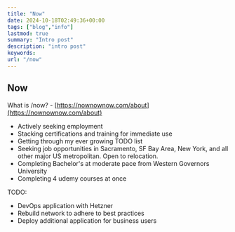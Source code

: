 ```yaml
---
title: "Now"
date: 2024-10-18T02:49:36+00:00
tags: ["blog","info"]
lastmod: true
summary: "Intro post"
description: "intro post"
keywords: 
url: "/now"
---
```

## Now

What is /now? - [https://nownownow.com/about](https://nownownow.com/about)

- Actively seeking employment
- Stacking certifications and training for immediate use
- Getting through my ever growing TODO list
- Seeking job opportunities in Sacramento, SF Bay Area, New York, and all other major US metropolitan. Open to relocation.
- Completing Bachelor's at moderate pace from Western Governors University
- Completing 4 udemy courses at once

TODO:

- DevOps application with Hetzner
- Rebuild network to adhere to best practices
- Deploy additional application for business users
